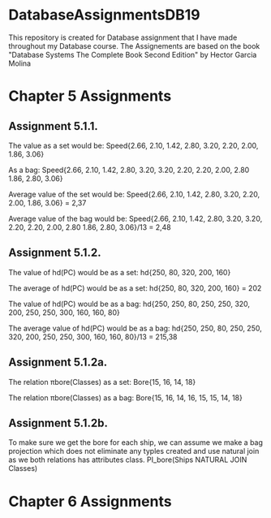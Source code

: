 # DatabaseAssignmentsDB19
This repository is created for Database assignment that I have made throughout my Database course.
The Assignements are based on the book "Database Systems The Complete Book Second Edition" by Hector Garcia Molina

# Chapter 5 Assignments

## Assignment 5.1.1.


The  value as a set would be:
Speed{2.66, 2.10, 1.42, 2.80, 3.20, 2.20, 2.00, 1.86, 3.06}

As a bag:
Speed{2.66, 2.10, 1.42, 2.80, 3.20, 3.20, 2.20, 2.20, 2.00, 2.80 1.86, 2.80, 3.06}

Average value of the set would be:
Speed{2.66, 2.10, 1.42, 2.80, 3.20, 2.20, 2.00, 1.86, 3.06} = 2,37

Average value of the bag would be:
Speed{2.66, 2.10, 1.42, 2.80, 3.20, 3.20, 2.20, 2.20, 2.00, 2.80 1.86, 2.80, 3.06}/13 = 2,48


## Assignment 5.1.2. 


The value of hd(PC) would be as a set:
hd{250, 80, 320, 200, 160}

The average of hd(PC) would be as a set:
hd{250, 80, 320, 200, 160} = 202

The value of hd(PC) would be as a bag:
hd{250, 250, 80, 250, 250, 320, 200, 250, 250, 300, 160, 160, 80}

The average value of hd(PC) would be as a bag:
hd{250, 250, 80, 250, 250, 320, 200, 250, 250, 300, 160, 160, 80}/13 = 215,38

## Assignment 5.1.2a. 

The relation πbore(Classes) as a set:
Bore{15, 16, 14, 18}

The relation πbore(Classes) as a bag:
Bore{15, 16, 14, 16, 15, 15, 14, 18}


## Assignment 5.1.2b. 

To make sure we get the bore for each ship, we can assume we make a bag projection which does not eliminate any typles created and use natural join as we both relations has attributes class.
PI_bore(Ships NATURAL JOIN Classes)

# Chapter 6 Assignments



